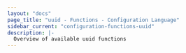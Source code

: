```yaml
---
layout: "docs"
page_title: "uuid - Functions - Configuration Language"
sidebar_current: "configuration-functions-uuid"
description: |-
  Overview of available uuid functions
---
```

